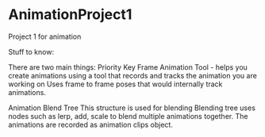 # AnimationProject1
Project 1 for animation

Stuff to know:

There are two main things:
Priority Key Frame Animation Tool - helps you create animations using a tool that records and tracks the animation you are working on
Uses frame to frame poses that would internally track animations.

Animation Blend Tree
This structure is used for blending
Blending tree uses nodes such as lerp, add, scale to blend multiple animations together. The animations are recorded as animation clips object.
